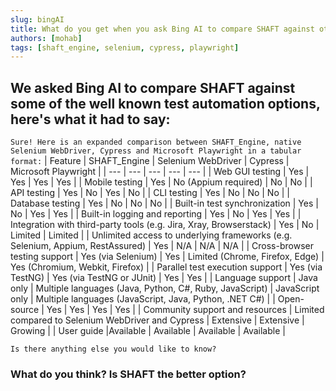 ```yaml
---
slug: bingAI
title: What do you get when you ask Bing AI to compare SHAFT against other test automation frameworks?
authors: [mohab]
tags: [shaft_engine, selenium, cypress, playwright]
---
```


## We asked Bing AI to compare SHAFT against some of the well known test automation options, here's what it had to say:

`Sure! Here is an expanded comparison between SHAFT_Engine, native Selenium WebDriver, Cypress and Microsoft Playwright in a tabular format:`
| Feature | SHAFT_Engine | Selenium WebDriver | Cypress | Microsoft Playwright |
| --- | --- | --- | --- | --- |
| Web GUI testing | Yes | Yes | Yes | Yes |
| Mobile testing | Yes | No (Appium required) | No | No |
| API testing | Yes | No | Yes | No |
| CLI testing | Yes | No | No | No |
| Database testing | Yes | No | No | No |
| Built-in test synchronization  | Yes  | No  | Yes  | Yes  |
| Built-in logging and reporting  | Yes  | No  | Yes  | Yes  |
| Integration with third-party tools (e.g. Jira, Xray, Browserstack)   | Yes   | No   | Limited   | Limited   |
| Unlimited access to underlying frameworks (e.g. Selenium, Appium, RestAssured)   | Yes   | N/A   | N/A   | N/A   |
| Cross-browser testing support   | Yes (via Selenium)   | Yes   | Limited (Chrome, Firefox, Edge)   | Yes (Chromium, Webkit, Firefox)   |
| Parallel test execution support   | Yes (via TestNG)   | Yes (via TestNG or JUnit)    | Yes   | Yes   |
| Language support    | Java only    | Multiple languages (Java, Python, C#, Ruby, JavaScript)    | JavaScript only    | Multiple languages (JavaScript, Java, Python, .NET C#)    |
| Open-source    | Yes    | Yes    |  Yes    | Yes    |
| Community support and resources     | Limited compared to Selenium WebDriver and Cypress     | Extensive     | Extensive     | Growing     |
| User guide     |Available     | Available     | Available     | Available     |

`Is there anything else you would like to know?`

### What do you think? Is SHAFT the better option?

